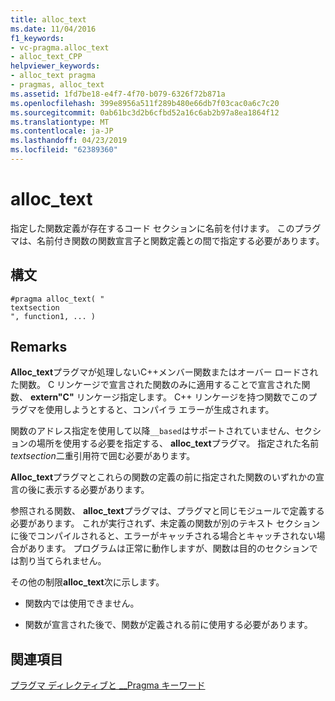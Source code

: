 ```yaml
---
title: alloc_text
ms.date: 11/04/2016
f1_keywords:
- vc-pragma.alloc_text
- alloc_text_CPP
helpviewer_keywords:
- alloc_text pragma
- pragmas, alloc_text
ms.assetid: 1fd7be18-e4f7-4f70-b079-6326f72b871a
ms.openlocfilehash: 399e8956a511f289b480e66db7f03cac0a6c7c20
ms.sourcegitcommit: 0ab61bc3d2b6cfbd52a16c6ab2b97a8ea1864f12
ms.translationtype: MT
ms.contentlocale: ja-JP
ms.lasthandoff: 04/23/2019
ms.locfileid: "62389360"
---
```

# <a name="alloctext"></a>alloc_text
指定した関数定義が存在するコード セクションに名前を付けます。 このプラグマは、名前付き関数の関数宣言子と関数定義との間で指定する必要があります。

## <a name="syntax"></a>構文

```
#pragma alloc_text( "
textsection
", function1, ... )
```

## <a name="remarks"></a>Remarks

**Alloc_text**プラグマが処理しないC++メンバー関数またはオーバー ロードされた関数。 C リンケージで宣言された関数のみに適用することで宣言された関数、 **extern"C"** リンケージ指定します。 C++ リンケージを持つ関数でこのプラグマを使用しようとすると、コンパイラ エラーが生成されます。

関数のアドレス指定を使用して以降`__based`はサポートされていません、セクションの場所を使用する必要を指定する、 **alloc_text**プラグマ。 指定された名前*textsection*二重引用符で囲む必要があります。

**Alloc_text**プラグマとこれらの関数の定義の前に指定された関数のいずれかの宣言の後に表示する必要があります。

参照される関数、 **alloc_text**プラグマは、プラグマと同じモジュールで定義する必要があります。 これが実行されず、未定義の関数が別のテキスト セクションに後でコンパイルされると、エラーがキャッチされる場合とキャッチされない場合があります。 プログラムは正常に動作しますが、関数は目的のセクションでは割り当てられません。

その他の制限**alloc_text**次に示します。

- 関数内では使用できません。

- 関数が宣言された後で、関数が定義される前に使用する必要があります。

## <a name="see-also"></a>関連項目

[プラグマ ディレクティブと __Pragma キーワード](../preprocessor/pragma-directives-and-the-pragma-keyword.md)